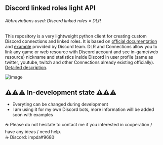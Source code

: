 ## Discord linked roles light API

###### Abbreviations used: Discord linked roles = DLR

This repository is a very lightweight python client for creating custom Discord connections and linked roles. It is based on [official documentation](https://discord.com/developers/docs/tutorials/configuring-app-metadata-for-linked-roles) and [example](https://glitch.com/edit/#!/remix/linked-role-discord-bot) provided by Discord team. DLR and Connections allow you to link any game or web resource with Discord account and see in-game(web resource) nickname and statistics inside Discord in user profile (same as twitter, youtube, twitch and other Connections already existing officially). [Detailed description](https://support.discord.com/hc/en-us/articles/8063233404823-Connections-Linked-Roles-Community-Members).

![image](https://github.com/imPDA/discord-linked-roles-light-api/assets/43822452/9c72a493-9697-4b44-9b91-ceaf824d95ed)

## ⚠️⚠️⚠️ In-development state ⚠️⚠️⚠️

- Everyting can be changed during development
- I am using it for my own Discord bots, more information will be added soon with examples

☕ Please do not hesitate to contact me if you interested in cooperation / have any ideas / need help.<br>
☕ Discord: impda#9680
